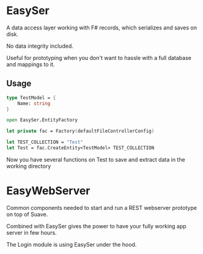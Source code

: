 # EasySer

A data access layer working with F# records, which serializes and saves on disk. 

No data integrity included. 

Useful for prototyping when you don't want to hassle with a full database and mappings to it.

## Usage

```fsharp
type TestModel = {
    Name: string
}

open EasySer.EntityFactory

let private fac = Factory(defaultFileControllerConfig)

let TEST_COLLECTION = "Test"
let Test = fac.CreateEntity<TestModel> TEST_COLLECTION
```

Now you have several functions on Test to save and extract data in the working directory

# EasyWebServer

Common components needed to start and run a REST webserver prototype on top of Suave. 

Combined with EasySer gives the power to have your fully working app server in few hours.

The Login module is using EasySer under the hood. 

